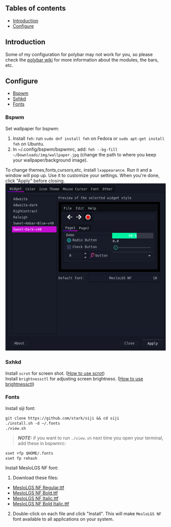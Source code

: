 ## Tables of contents
- [Introduction](#Introduction)
- [Configure](#Configure)

## Introduction
Some of my configuration for polybar may not work for you, so please check the [polybar wiki](https://github.com/polybar/polybar/wiki) for more information about the modules, the bars, etc.

## Configure
- [Bspwm](#Bspwm)
- [Sxhkd](#Sxhkd)
- [Fonts](#Fonts)

### Bspwm
Set wallpaper for bspwm: 
1. Install `feh`: run `sudo dnf install feh` on Fedora or `sudo apt-get install feh` on Ubuntu.
2. In ~/.config/bspwm/bspwmrc, add: `feh --bg-fill ~/Downloads/img/wallpaper.jpg` (change the path to where you keep your wallpaper/background image).

To change themes,fonts,cursors,etc, install `lxappearance`. Run it and a window will pop up. Use it to customize your settings. When you're done, click "Apply" before closing.<br />
![Lxappearance](lxappearance.png)

### Sxhkd
Install `scrot` for screen shot. ([How to use scrot](https://wiki.archlinux.org/title/Screen_capture#scrot))<br />
Install `brightnessctl` for adjusting screen brightness. ([How to use brightnessctl](https://github.com/Hummer12007/brightnessctl#usage))

### Fonts
Install siji font:
```
git clone https://github.com/stark/siji && cd siji
./install.sh -d ~/.fonts
./view.sh
```
>**_NOTE:_** if you want to run `./view.sh` next time you open your terminal, add these in bspwmrc:
```
xset +fp $HOME/.fonts
xset fp rehash
```
Install MesloLGS NF font:
1. Download these files:
  - [MesloLGS NF Regular.ttf](https://github.com/romkatv/powerlevel10k-media/raw/master/MesloLGS%20NF%20Regular.ttf)
  - [MesloLGS NF Bold.ttf](https://github.com/romkatv/powerlevel10k-media/raw/master/MesloLGS%20NF%20Bold.ttf)
  - [MesloLGS NF Italic.ttf](https://github.com/romkatv/powerlevel10k-media/raw/master/MesloLGS%20NF%20Italic.ttf)
  - [MesloLGS NF Bold Italic.ttf](https://github.com/romkatv/powerlevel10k-media/raw/master/MesloLGS%20NF%20Bold%20Italic.ttf)
2. Double-click on each file and click "Install". This will make `MesloLGS NF` font available to all applications on your system.
